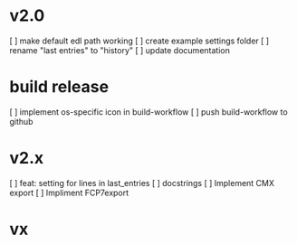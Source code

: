 # v2.0
[ ] make default edl path working
[ ] create example settings folder
[ ] rename "last entries" to "history"
[ ] update documentation

# build release
[ ] implement os-specific icon in build-workflow
[ ] push build-workflow to github

# v2.x
[ ] feat: setting for lines in last_entries
[ ] docstrings
[ ] Implement CMX export
[ ] Impliment FCP7export

# vx